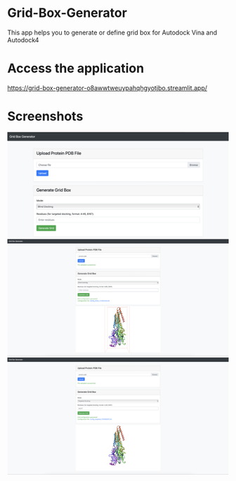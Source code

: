 # Grid-Box-Generator
This app helps you to generate or define grid box for Autodock Vina and Autodock4

# Access the application
https://grid-box-generator-o8awwtweuypahqhgyotjbo.streamlit.app/

# Screenshots
![App](/screenshots/1.png)
![Blind Docking](/screenshots/2.png)
![Targeted Docking](/screenshots/3.png)

